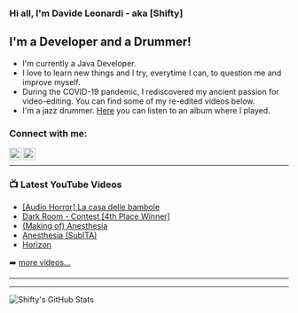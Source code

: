 ### Hi all, I'm Davide Leonardi - aka [Shifty]

## I'm a Developer and a Drummer!

- I'm currently a Java Developer. 
- I love to learn new things and I try, everytime I can, to question me and improve myself.
- During the COVID-19 pandemic, I rediscovered my ancient passion for video-editing. You can find some of my re-edited videos below.
- I'm a jazz drummer. [Here][spotify] you can listen to an album where I played.

### Connect with me:

[<img align="left" alt="shiftyita | YouTube" width="22px" src="https://cdn.jsdelivr.net/npm/simple-icons@v3/icons/youtube.svg" />][youtube]
[<img align="left" alt="shiftyita | LinkedIn" width="22px" src="https://cdn.jsdelivr.net/npm/simple-icons@v3/icons/linkedin.svg" />][linkedin]

<br />

---

### 📺 Latest YouTube Videos

<!-- YOUTUBE:START -->
- [[Audio Horror] La casa delle bambole](https://www.youtube.com/watch?v=n8Q-VWz1FVc)
- [Dark Room - Contest [4th Place Winner]](https://www.youtube.com/watch?v=Eeo1wyguKGc)
- [&lpar;Making of&rpar; Anesthesia](https://www.youtube.com/watch?v=89KxnrL882A)
- [Anesthesia &lpar;SubITA&rpar;](https://www.youtube.com/watch?v=v0p61v3pkfY)
- [Horizon](https://www.youtube.com/watch?v=rjCWsGPIU8I)
<!-- YOUTUBE:END -->

➡️ [more videos...](https://www.youtube.com/channel/UC01kbvoszt6YpE-Q0RJX2hw)

---

--- 

<img align="left" alt="Shifty's GitHub Stats" src="https://github-readme-stats.vercel.app/api?username=shiftyita&show_icons=true&hide_border=true" /><br /><br />





[youtube]: https://www.youtube.com/channel/UC01kbvoszt6YpE-Q0RJX2hw
[linkedin]: https://www.linkedin.com/in/davide-leonardi-aa7a9248/
[spotify]: https://open.spotify.com/album/0btflDLrF6hQvcPPNFJ3XJ

